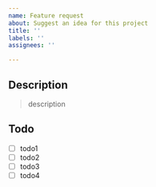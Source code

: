 ```yaml
---
name: Feature request
about: Suggest an idea for this project
title: ''
labels: ''
assignees: ''

---
```


## Description

> description

## Todo

- [ ] todo1
- [ ] todo2
- [ ] todo3
- [ ] todo4
